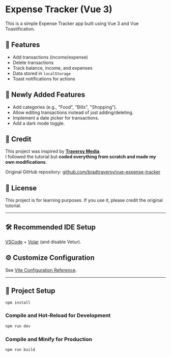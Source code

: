 # Expense Tracker (Vue 3)

This is a simple Expense Tracker app built using Vue 3 and Vue Toastification.

## 🚀 Features
- Add transactions (income/expense)
- Delete transactions
- Track balance, income, and expenses
- Data stored in `localStorage`
- Toast notifications for actions

## 🚀 Newly Added Features
- Add categories (e.g., "Food", "Bills", "Shopping").
- Allow editing transactions instead of just adding/deleting.
- Implement a date picker for transactions.
- Add a dark mode toggle.

## 🎥 Credit
This project was inspired by **[Traversy Media](https://www.youtube.com/watch?v=hNPwdOZ3qFU)**.  
I followed the tutorial but **coded everything from scratch and made my own modifications**.

Original GitHub repository: [github.com/bradtraversy/vue-expense-tracker](https://github.com/bradtraversy/vue-expense-tracker)
## 📜 License
This project is for learning purposes. If you use it, please credit the original tutorial.

---

## 🛠 Recommended IDE Setup

[VSCode](https://code.visualstudio.com/) + [Volar](https://marketplace.visualstudio.com/items?itemName=Vue.volar) (and disable Vetur).

## ⚙ Customize Configuration

See [Vite Configuration Reference](https://vite.dev/config/).

---

## 📌 Project Setup


```sh
npm install
```

### Compile and Hot-Reload for Development

```sh
npm run dev
```

### Compile and Minify for Production

```sh
npm run build
```
